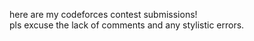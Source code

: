here are my codeforces contest submissions!\
pls excuse the lack of comments and any stylistic errors. 
